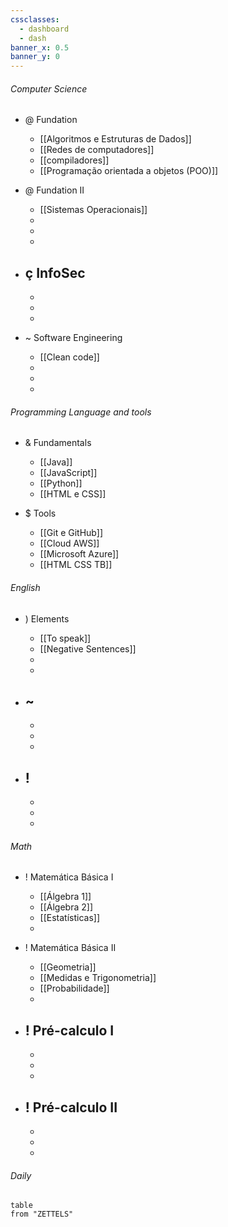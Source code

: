 ```yaml
---
cssclasses:
  - dashboard
  - dash
banner_x: 0.5
banner_y: 0
---
```

###### Computer Science
- @ Fundation
	- [[Algoritmos e Estruturas de Dados]] 
	- [[Redes de computadores]] 
	- [[compiladores]]
	- [[Programação orientada a objetos (POO)]]

- @ Fundation II
	- [[Sistemas Operacionais]]
	- 
	- 
	- 

- ç InfoSec
	- 
	- 
	- 
	- 

- ~ Software Engineering
	- [[Clean code]]
	- 
	- 
	- 

###### Programming Language and tools
- & Fundamentals
	- [[Java]]
	- [[JavaScript]]
	- [[Python]]
	- [[HTML e CSS]]

- $ Tools
	- [[Git e GitHub]]
	- [[Cloud AWS]]
	- [[Microsoft Azure]]
	- [[HTML CSS TB]]
###### English
- )  Elements
	- [[To speak]]
	- [[Negative Sentences]]
	- 
	- 

- ~ 
	- 
	- 
	- 
	- 

- ! 
	- 
	- 
	- 
	- 

###### Math
- !  Matemática Básica I
	- [[Álgebra 1]] 
	- [[Álgebra 2]]
	- [[Estatísticas]]
	- 

- !  Matemática Básica II
	- [[Geometria]]
	- [[Medidas e Trigonometria]]
	- [[Probabilidade]] 
	- 

- ! Pré-calculo I
	- 
	- 
	- 
	- 

- ! Pré-calculo II 
	- 
	- 
	- 
	- 

###### Daily

```dataview
table
from "ZETTELS"
```